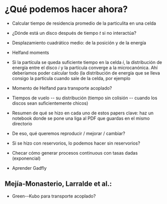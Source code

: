 # ¿Qué podemos hacer ahora?

- Calcular tiempo de residencia promedio de la particulita en una celda
- ¿Dónde está un disco después de tiempo $t$ si no interactúa?
- Desplazamiento cuadrático medio: de la posición y de la energía
- Helfand moments

- Si la partícula se queda suficiente tiempo en la celda $i$, la distribución de energía entre el disco $i$ y la partícula converge a la microcanónica. Ahí deberíamos poder calcular todo (la distribución de energía que se lleva consigo la partícula cuando sale de la celda, por ejemplo

- Momento de Helfand para transporte acoplado?

- Tiempos de vuelo -- su distribución (tiempo sin colisión -- cuando los discos sean suficientemente chicos)

- Resumen de qué se hizo en cada uno de estos papers clave:
haz un notebook donde se pone una liga al PDF que guardas en el mismo directorio

- De eso, qué queremos reproducir / mejorar / cambiar?

- Si se hizo con reservorios, lo podemos hacer sin reservorios?

- Checar cómo generar procesos continuous con tasas dadas (exponencial)

- Aprender Gadfly

## Mejía-Monasterio, Larralde et al.:
- Green--Kubo para transporte acoplado?
